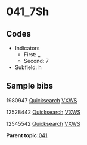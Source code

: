 # 041\_7$h

## Codes

-   Indicators
    -   First: \_
    -   Second: 7
-   Subfield: h

## Sample bibs

1980947 [Quicksearch](https://search.library.yale.edu/catalog/1980947) [VXWS](http://prodorbis.library.yale.edu:7014/vxws/GetHoldingsService?bibId=1980947)

12528442 [Quicksearch](https://search.library.yale.edu/catalog/12528442) [VXWS](http://prodorbis.library.yale.edu:7014/vxws/GetHoldingsService?bibId=12528442)

12545542 [Quicksearch](https://search.library.yale.edu/catalog/12545542) [VXWS](http://prodorbis.library.yale.edu:7014/vxws/GetHoldingsService?bibId=12545542)

**Parent topic:**[041](../../tags/041/041.md)


